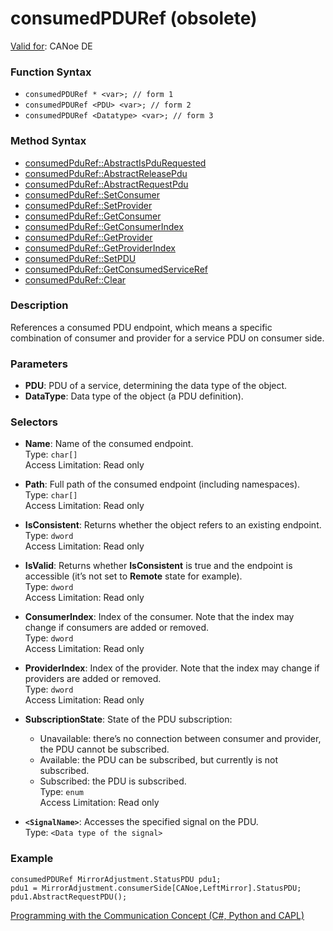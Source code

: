 # consumedPDURef (obsolete)

[Valid for](../../../Shared/FeatureAvailability.md): CANoe DE

### Function Syntax

- `consumedPDURef * <var>; // form 1`
- `consumedPDURef <PDU> <var>; // form 2`
- `consumedPDURef <Datatype> <var>; // form 3`

### Method Syntax

- [consumedPduRef::AbstractIsPduRequested](../Methods/CAPLfunctionConsumedPduRefAbstractIsPduRequested.md)
- [consumedPduRef::AbstractReleasePdu](../Methods/CAPLfunctionConsumedPduRefAbstractReleasePdu.md)
- [consumedPduRef::AbstractRequestPdu](../Methods/CAPLfunctionConsumedPduRefAbstractRequestPdu.md)
- [consumedPduRef::SetConsumer](../Methods/CAPLfunctionSetConsumer.md)
- [consumedPduRef::SetProvider](../Methods/CAPLfunctionSetProvider.md)
- [consumedPduRef::GetConsumer](../Methods/CAPLfunctionGetConsumer.md)
- [consumedPduRef::GetConsumerIndex](../Methods/CAPLfunctionGetConsumerIndex.md)
- [consumedPduRef::GetProvider](../Methods/CAPLfunctionGetProvider.md)
- [consumedPduRef::GetProviderIndex](../Methods/CAPLfunctionGetProviderIndex.md)
- [consumedPduRef::SetPDU](../Methods/CAPLfunctionSetPDU.md)
- [consumedPduRef::GetConsumedServiceRef](../Methods/CAPLfunctionGetConsumedServiceRef.md)
- [consumedPduRef::Clear](../Methods/CAPLfunctionClear.md)

### Description

References a consumed PDU endpoint, which means a specific combination of consumer and provider for a service PDU on consumer side.

### Parameters

- **PDU**: PDU of a service, determining the data type of the object.
- **DataType**: Data type of the object (a PDU definition).

### Selectors

- **Name**: Name of the consumed endpoint.  
  Type: `char[]`  
  Access Limitation: Read only

- **Path**: Full path of the consumed endpoint (including namespaces).  
  Type: `char[]`  
  Access Limitation: Read only

- **IsConsistent**: Returns whether the object refers to an existing endpoint.  
  Type: `dword`  
  Access Limitation: Read only

- **IsValid**: Returns whether **IsConsistent** is true and the endpoint is accessible (it’s not set to **Remote** state for example).  
  Type: `dword`  
  Access Limitation: Read only

- **ConsumerIndex**: Index of the consumer. Note that the index may change if consumers are added or removed.  
  Type: `dword`  
  Access Limitation: Read only

- **ProviderIndex**: Index of the provider. Note that the index may change if providers are added or removed.  
  Type: `dword`  
  Access Limitation: Read only

- **SubscriptionState**: State of the PDU subscription:
  - Unavailable: there’s no connection between consumer and provider, the PDU cannot be subscribed.
  - Available: the PDU can be subscribed, but currently is not subscribed.
  - Subscribed: the PDU is subscribed.  
  Type: `enum`  
  Access Limitation: Read only

- **`<SignalName>`**: Accesses the specified signal on the PDU.  
  Type: `<Data type of the signal>`

### Example

```plaintext
consumedPDURef MirrorAdjustment.StatusPDU pdu1;
pdu1 = MirrorAdjustment.consumerSide[CANoe,LeftMirror].StatusPDU;
pdu1.AbstractRequestPDU();
```

[Programming with the Communication Concept (C#, Python and CAPL)](../../../CANoeCANalyzer/CommunicationConcept/Programming/CCP.md)
